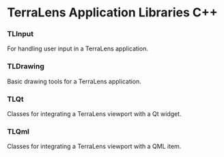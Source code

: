 # TerraLens Application Libraries C++ #

### TLInput ###
For handling user input in a TerraLens application.

### TLDrawing ###
Basic drawing tools for a TerraLens application.

### TLQt ###
Classes for integrating a TerraLens viewport with a Qt widget.

### TLQml ###
Classes for integrating a TerraLens viewport with a QML item.

